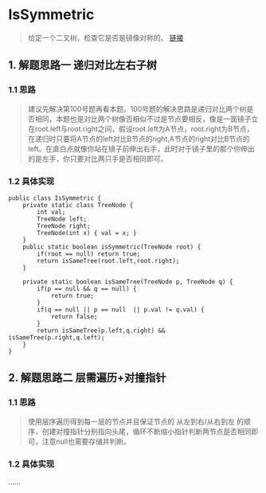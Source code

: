 # IsSymmetric
> 给定一个二叉树，检查它是否是镜像对称的。 [链接](https://leetcode-cn.com/problems/symmetric-tree/)

## 1. 解题思路一 递归对比左右子树
### 1.1 思路
> 建议先解决第100号题再看本题。100号题的解决思路是递归对比两个树是否相同，本题也是对比两个树像否相似不过是节点要相反，像是一面镜子立在root.left与root.right之间，假设root.left为A节点，root.right为B节点，在递归时只要将A节点的left对比B节点的right,A节点的right对比B节点的left。在直白点就像你站在镜子前伸出右手，此时对于镜子里的那个你伸出的是左手，你只要对比两只手是否相同即可。
### 1.2 具体实现
```
public class IsSymmetric {
    private static class TreeNode {
        int val;
        TreeNode left;
        TreeNode right;
        TreeNode(int x) { val = x; }
    }
    public static boolean isSymmetric(TreeNode root) {
        if(root == null) return true;
        return isSameTree(root.left,root.right);
    }

    private static boolean isSameTree(TreeNode p, TreeNode q) {
        if(p == null && q == null) {
            return true;
        }
        if(q == null || p == null  || p.val != q.val) {
            return false;
        }
        return isSameTree(p.left,q.right) && isSameTree(p.right,q.left);
    }
}
```

## 2. 解题思路二 层需遍历+对撞指针
### 1.1 思路
> 使用层序遍历得到每一层的节点并且保证节点的 从左到右/从右到左 的顺序，创建对撞指针分别指向头尾，循环不断缩小指针判断两节点是否相同即可，注意null也需要存储并判断。
### 1.2 具体实现
......